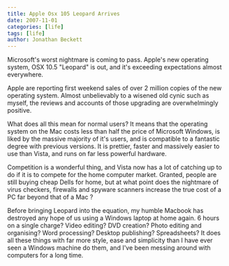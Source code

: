 ```yaml
---
title: Apple Osx 105 Leopard Arrives
date: 2007-11-01
categories: [life]
tags: [life]
author: Jonathan Beckett
---
```


Microsoft's worst nightmare is coming to pass. Apple's new operating system, OSX 10.5 "Leopard" is out, and it's exceeding expectations almost everywhere.

Apple are reporting first weekend sales of over 2 million copies of the new operating system. Almost unbelievably to a wisened old cynic such as myself, the reviews and accounts of those upgrading are overwhelmingly positive.

What does all this mean for normal users? It means that the operating system on the Mac costs less than half the price of Microsoft Windows, is liked by the massive majority of it's users, and is compatible to a fantastic degree with previous versions. It is prettier, faster and massively easier to use than Vista, and runs on far less powerful hardware.

Competition is a wonderful thing, and Vista now has a lot of catching up to do if it is to compete for the home computer market. Granted, people are still buying cheap Dells for home, but at what point does the nightmare of virus checkers, firewalls and spyware scanners increase the true cost of a PC far beyond that of a Mac ?

Before bringing Leopard into the equation, my humble Macbook has destroyed any hope of us using a Windows laptop at home again. 6 hours on a single charge? Video editing? DVD creation? Photo editing and organising? Word processing? Desktop publishing? Spreadsheets? It does all these things with far more style, ease and simplicity than I have ever seen a Windows machine do them, and I've been messing around with computers for a long time.